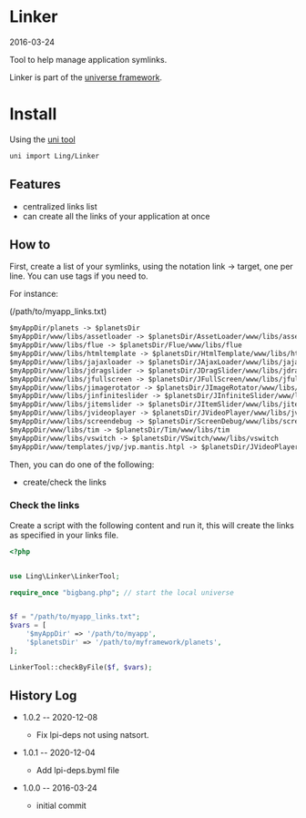 Linker
==========
2016-03-24


Tool to help manage application symlinks.


Linker is part of the [universe framework](https://github.com/karayabin/universe-snapshot).


Install
=============


Using the [uni tool](https://github.com/lingtalfi/universe-naive-importer)
```bash
uni import Ling/Linker
```




Features
--------------

- centralized links list
- can create all the links of your application at once




How to
------------

First, create a list of your symlinks, using the notation link -> target, one per line.
You can use tags if you need to.

For instance:

(/path/to/myapp_links.txt)

```txt
$myAppDir/planets -> $planetsDir 
$myAppDir/www/libs/assetloader -> $planetsDir/AssetLoader/www/libs/assetloader 
$myAppDir/www/libs/flue -> $planetsDir/Flue/www/libs/flue 
$myAppDir/www/libs/htmltemplate -> $planetsDir/HtmlTemplate/www/libs/htmltemplate 
$myAppDir/www/libs/jajaxloader -> $planetsDir/JAjaxLoader/www/libs/jajaxloader 
$myAppDir/www/libs/jdragslider -> $planetsDir/JDragSlider/www/libs/jdragslider 
$myAppDir/www/libs/jfullscreen -> $planetsDir/JFullScreen/www/libs/jfullscreen 
$myAppDir/www/libs/jimagerotator -> $planetsDir/JImageRotator/www/libs/jimagerotator 
$myAppDir/www/libs/jinfiniteslider -> $planetsDir/JInfiniteSlider/www/libs/jinfiniteslider 
$myAppDir/www/libs/jitemslider -> $planetsDir/JItemSlider/www/libs/jitemslider 
$myAppDir/www/libs/jvideoplayer -> $planetsDir/JVideoPlayer/www/libs/jvideoplayer 
$myAppDir/www/libs/screendebug -> $planetsDir/ScreenDebug/www/libs/screendebug 
$myAppDir/www/libs/tim -> $planetsDir/Tim/www/libs/tim 
$myAppDir/www/libs/vswitch -> $planetsDir/VSwitch/www/libs/vswitch 
$myAppDir/www/templates/jvp/jvp.mantis.htpl -> $planetsDir/JVideoPlayer/www/templates/jvp.mantis.htpl 

```


Then, you can do one of the following:

- create/check the links


### Check the links

Create a script with the following content and run it, this will create the links as specified in your links file.

```php
<?php


use Ling\Linker\LinkerTool;

require_once "bigbang.php"; // start the local universe


$f = "/path/to/myapp_links.txt";
$vars = [
    '$myAppDir' => '/path/to/myapp',
    '$planetsDir' => '/path/to/myframework/planets',
];

LinkerTool::checkByFile($f, $vars);
```







History Log
------------------

- 1.0.2 -- 2020-12-08

    - Fix lpi-deps not using natsort.

- 1.0.1 -- 2020-12-04

    - Add lpi-deps.byml file

- 1.0.0 -- 2016-03-24

    - initial commit
    
    